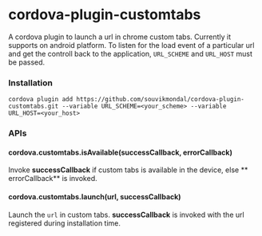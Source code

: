 # cordova-plugin-customtabs

A cordova plugin to launch a url in chrome custom tabs. Currently it supports on android platform. To listen for the load event of a particular url and get the controll back to the application, `URL_SCHEME` and `URL_HOST` must be passed.

### Installation
`cordova plugin add https://github.com/souvikmondal/cordova-plugin-customtabs.git --variable URL_SCHEME=<your_scheme> --variable URL_HOST=<your_host>`

### APIs

#### cordova.customtabs.isAvailable(successCallback, errorCallback)

Invoke **successCallback** if custom tabs is available in the device, else ** errorCallback** is invoked.

#### cordova.customtabs.launch(url, successCallback)

Launch the `url` in custom tabs. **successCallback** is invoked with the url registered during installation time.


